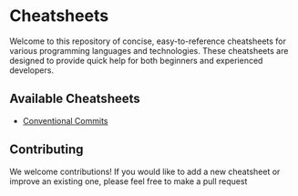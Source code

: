 # Cheatsheets 

Welcome to this repository of concise, easy-to-reference cheatsheets for various programming languages and technologies. These cheatsheets are designed to provide quick help for both beginners and experienced developers.


## Available Cheatsheets

- [Conventional Commits](https://ashababnoor.github.io/cheatsheets/cheatsheets/conventional-commits)


## Contributing

We welcome contributions! If you would like to add a new cheatsheet or improve an existing one, please feel free to make a pull request